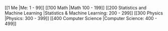 [[1 Me |Me: 1 - 99]]
[[100 Math |Math 100 - 199]]
[[200 Statistics and Machine Learning |Statistics & Machine Learning: 200 - 299]]
[[300 Physics |Physics: 300 - 399]]
[[400 Computer Science |Computer Science: 400 - 499]]